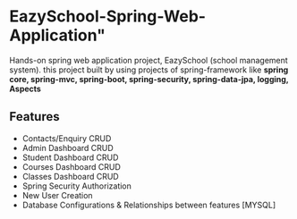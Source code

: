 
# EazySchool-Spring-Web-Application" 

Hands-on spring web application project, EazySchool (school management system). this project built by using projects of spring-framework like **spring core, spring-mvc, spring-boot, spring-security, spring-data-jpa, logging, Aspects**

## Features

- Contacts/Enquiry CRUD
- Admin Dashboard  CRUD
- Student Dashboard CRUD
- Courses Dashboard CRUD
- Classes Dashboard CRUD
- Spring Security Authorization
- New User Creation
- Database Configurations & Relationships between features [MYSQL]



